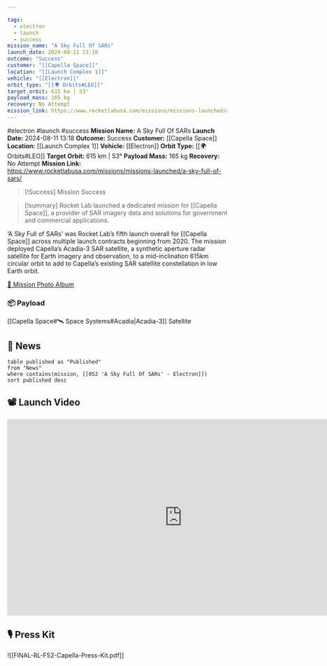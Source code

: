 ```yaml
---

tags:
  - electron
  - launch
  - success
mission_name: "A Sky Full Of SARs"
launch_date: 2024-08-11 13:18
outcome: "Success"
customer: "[[Capella Space]]"
location: "[[Launch Complex 1]]"
vehicle: "[[Electron]]"
orbit_type: "[[🌍 Orbits#LEO]]"
target_orbit: 615 km | 53° 
payload_mass: 165 kg  
recovery: No Attempt
mission_link: https://www.rocketlabusa.com/missions/missions-launched/a-sky-full-of-sars/
---
```


#electron #launch #success
**Mission Name:** A Sky Full Of SARs
**Launch Date:** 2024-08-11 13:18
**Outcome:** Success
**Customer:** [[Capella Space]]
**Location:** [[Launch Complex 1]]
**Vehicle:** [[Electron]]
**Orbit Type:** [[🌍 Orbits#LEO]]
**Target Orbit:** 615 km | 53°
**Payload Mass:** 165 kg
**Recovery:** No Attempt
**Mission Link:** https://www.rocketlabusa.com/missions/missions-launched/a-sky-full-of-sars/

>[!Success] Mission Success

>[!summary]
Rocket Lab launched a dedicated mission for [[Capella Space]], a provider of SAR imagery data and solutions for government and commercial applications.
>
‘A Sky Full of SARs’ was Rocket Lab’s fifth launch overall for [[Capella Space]] across multiple launch contracts beginning from 2020. The mission deployed Capella’s Acadia-3 SAR satellite, a synthetic aperture radar satellite for Earth imagery and observation, to a mid-inclination 615km circular orbit to add to Capella’s existing SAR satellite constellation in low Earth orbit. 
>
[📸 Mission Photo Album](https://www.flickr.com/photos/rocketlab/albums/72177720319376772/)
### 📦 Payload

[[Capella Space#🛰️ Space Systems#Acadia|Acadia-3]] Satellite

## 📰 News
```dataview
table published as "Published"
from "News"
where contains(mission, [[052 'A Sky Full Of SARs' - Electron]])
sort published desc
```

## 📽️ Launch Video

<iframe width="800" height="450" src="https://www.youtube.com/embed/wFH0ZS2GHd8" title="Rocket Lab&#39;s Electron - A Sky Full Of SARs Mission" frameborder="0" allow="accelerometer; autoplay; clipboard-write; encrypted-media; gyroscope; picture-in-picture; web-share" referrerpolicy="strict-origin-when-cross-origin" allowfullscreen></iframe>     

## 🎙️ Press Kit

![[FINAL-RL-F52-Capella-Press-Kit.pdf]]